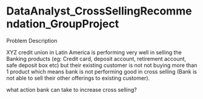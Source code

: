 # DataAnalyst_CrossSellingRecommendation_GroupProject
Problem Description

XYZ credit union in Latin America is performing very well in selling the Banking products (eg: Credit card, deposit account, retirement account, safe deposit box etc) but their existing customer is not not buying more than 1 product which means bank is not performing good in cross selling (Bank is not able to sell their other offerings to existing customer). 

what action bank can take to increase cross selling?

